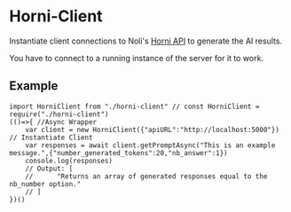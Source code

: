 # Horni-Client

Instantiate client connections to Noli's [Horni API](https://gitlab.com/nolialsea/horni-api) to generate the AI results.

You have to connect to a running instance of the server for it to work.

## Example

	import HorniClient from "./horni-client" // const HorniClient = require("./horni-client")
	(()=>{ //Async Wrapper
		var client = new HorniClient({"apiURL":"http://localhost:5000"}) // Instantiate Client
		var responses = await client.getPromptAsync("This is an example message.",{"number_generated_tokens":20,"nb_answer":1})
		console.log(responses)
		// Output: [
		//		"Returns an array of generated responses equal to the nb_number option."
		// ]
	})()
